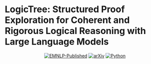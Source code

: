 # LogicTree: Structured Proof Exploration for Coherent and Rigorous Logical Reasoning with Large Language Models

<div align="center">

[![EMNLP-Published](https://img.shields.io/badge/EMNLP-Published-green)](https://arxiv.org/pdf/2504.14089)
[![arXiv](https://img.shields.io/badge/arXiv-2504.14089-red)](https://arxiv.org/abs/2504.14089)
[![Python](https://img.shields.io/badge/Python-3.9%2B-blue)](https://www.python.org/downloads/release/python-390/)

</div>
